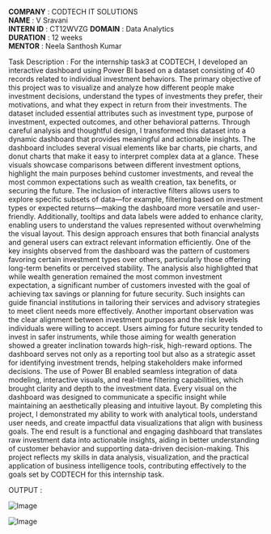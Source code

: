 **COMPANY** : CODTECH IT SOLUTIONS  
**NAME** : V Sravani  
**INTERN ID** : CT12WVZG 
**DOMAIN** : Data Analytics  
**DURATION** : 12 weeks  
**MENTOR** : Neela Santhosh Kumar  

Task Description : 
For the internship task3 at CODTECH, I developed an interactive dashboard using Power BI based on a dataset consisting of 40 records related to individual investment behaviors. The primary objective of this project was to visualize and analyze how different people make investment decisions, understand the types of investments they prefer, their motivations, and what they expect in return from their investments. The dataset included essential attributes such as investment type, purpose of investment, expected outcomes, and other behavioral patterns. Through careful analysis and thoughtful design, I transformed this dataset into a dynamic dashboard that provides meaningful and actionable insights. The dashboard includes several visual elements like bar charts, pie charts, and donut charts that make it easy to interpret complex data at a glance. These visuals showcase comparisons between different investment options, highlight the main purposes behind customer investments, and reveal the most common expectations such as wealth creation, tax benefits, or securing the future. The inclusion of interactive filters allows users to explore specific subsets of data—for example, filtering based on investment types or expected returns—making the dashboard more versatile and user-friendly. Additionally, tooltips and data labels were added to enhance clarity, enabling users to understand the values represented without overwhelming the visual layout. This design approach ensures that both financial analysts and general users can extract relevant information efficiently. One of the key insights observed from the dashboard was the pattern of customers favoring certain investment types over others, particularly those offering long-term benefits or perceived stability. The analysis also highlighted that while wealth generation remained the most common investment expectation, a significant number of customers invested with the goal of achieving tax savings or planning for future security. Such insights can guide financial institutions in tailoring their services and advisory strategies to meet client needs more effectively. Another important observation was the clear alignment between investment purposes and the risk levels individuals were willing to accept. Users aiming for future security tended to invest in safer instruments, while those aiming for wealth generation showed a greater inclination towards high-risk, high-reward options. The dashboard serves not only as a reporting tool but also as a strategic asset for identifying investment trends, helping stakeholders make informed decisions. The use of Power BI enabled seamless integration of data modeling, interactive visuals, and real-time filtering capabilities, which brought clarity and depth to the investment data. Every visual on the dashboard was designed to communicate a specific insight while maintaining an aesthetically pleasing and intuitive layout. By completing this project, I demonstrated my ability to work with analytical tools, understand user needs, and create impactful data visualizations that align with business goals. The end result is a functional and engaging dashboard that translates raw investment data into actionable insights, aiding in better understanding of customer behavior and supporting data-driven decision-making. This project reflects my skills in data analysis, visualization, and the practical application of business intelligence tools, contributing effectively to the goals set by CODTECH for this internship task.

OUTPUT : 

![Image](https://github.com/user-attachments/assets/ff5dc8d8-9e1c-4f31-bb9c-28a688c79862)

![Image](https://github.com/user-attachments/assets/8381c9d8-b212-4387-aa95-6db60c06813a)
